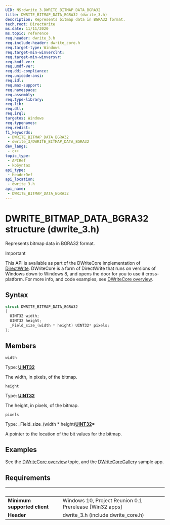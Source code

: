 ```yaml
---
UID: NS:dwrite_3.DWRITE_BITMAP_DATA_BGRA32
title: DWRITE_BITMAP_DATA_BGRA32 (dwrite_3.h)
description: Represents bitmap data in BGRA32 format.
tech.root: DirectWrite
ms.date: 11/11/2020
ms.topic: reference
req.header: dwrite_3.h
req.include-header: dwrite_core.h
req.target-type: Windows
req.target-min-winverclnt: 
req.target-min-winversvr: 
req.kmdf-ver: 
req.umdf-ver: 
req.ddi-compliance: 
req.unicode-ansi: 
req.idl: 
req.max-support: 
req.namespace: 
req.assembly: 
req.type-library: 
req.lib: 
req.dll: 
req.irql: 
targetos: Windows
req.typenames: 
req.redist: 
f1_keywords:
 - DWRITE_BITMAP_DATA_BGRA32
 - dwrite_3/DWRITE_BITMAP_DATA_BGRA32
dev_langs:
 - c++
topic_type:
 - APIRef
 - kbSyntax
api_type:
 - HeaderDef
api_location:
 - dwrite_3.h
api_name:
 - DWRITE_BITMAP_DATA_BGRA32
---
```


# DWRITE_BITMAP_DATA_BGRA32 structure (dwrite_3.h)

Represents bitmap data in BGRA32 format.

> [!IMPORTANT]
> This API is available as part of the DWriteCore implementation of [DirectWrite](../direct-write-portal.md). DWriteCore is a form of DirectWrite that runs on versions of Windows down to Windows 8, and opens the door for you to use it cross-platform. For more info, and code examples, see [DWriteCore overview](/windows/win32/DirectWrite/dwrite/dwritecore-overview).

## Syntax

```cpp
struct DWRITE_BITMAP_DATA_BGRA32
{
  UINT32 width;
  UINT32 height;
  _Field_size_(width * height) UINT32* pixels;
};
```

## Members

`width`

Type: **[UINT32](/windows/win32/winprog/windows-data-types)**

The width, in pixels, of the bitmap.


`height`

Type: **[UINT32](/windows/win32/winprog/windows-data-types)**

The height, in pixels, of the bitmap.


`pixels`

Type: \_Field\_size\_(width * height)**[UINT32](/windows/win32/winprog/windows-data-types)\***

A pointer to the location of the bit values for the bitmap.


## Examples

See the [DWriteCore overview](/windows/win32/DirectWrite/dwrite/dwritecore-overview) topic, and the [DWriteCoreGallery](https://github.com/microsoft/Project-Reunion-Samples/tree/main/DWriteCore/DWriteCoreGallery) sample app.

## Requirements
| &nbsp; | &nbsp; |
| ---- |:---- |
| **Minimum supported client** | Windows 10, Project Reunion 0.1 Prerelease [Win32 apps] |
| **Header** | dwrite_3.h (include dwrite_core.h) |
